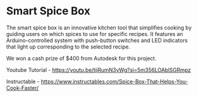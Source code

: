 # Smart Spice Box
The smart spice box is an innovative kitchen tool that simplifies cooking by guiding users on which spices to use for specific recipes. It features an Arduino-controlled system with push-button switches and LED indicators that light up corresponding to the selected recipe. 

We won a cash prize of $400 from Autodesk for this project.

Youtube Tutorial - https://youtu.be/tijRumN3yWg?si=5m356LOAblSGRmpz

Instructable - https://www.instructables.com/Spice-Box-That-Helps-You-Cook-Faster/
